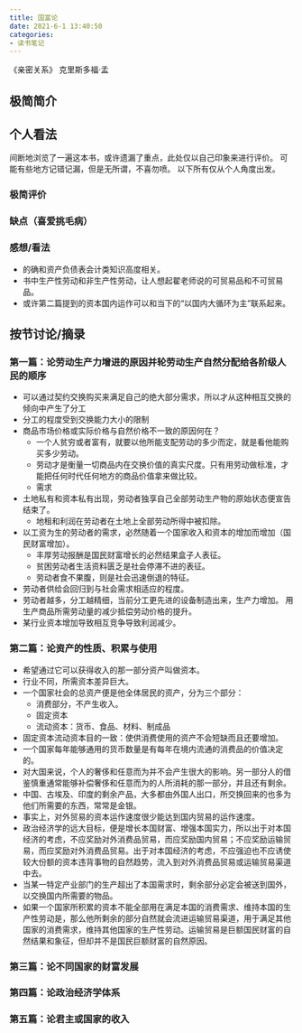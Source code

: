 ```yaml
---
title: 国富论
date: 2021-6-1 13:40:50
categories:
- 读书笔记
---
```


《亲密关系》 克里斯多福·孟

<!-- more -->

## 极简简介



## 个人看法

间断地浏览了一遍这本书，或许遗漏了重点，此处仅以自己印象来进行评价。
可能有些地方记错记漏，但是无所谓，不喜勿喷。
以下所有仅从个人角度出发。

### 极简评价


### 缺点（喜爱挑毛病）

### 感想/看法

- 的确和资产负债表会计类知识高度相关。
- 书中生产性劳动和非生产性劳动，让人想起翟老师说的可贸易品和不可贸易品。
- 或许第二篇提到的资本国内运作可以和当下的“以国内大循环为主”联系起来。

## 按节讨论/摘录

### 第一篇：论劳动生产力增进的原因并轮劳动生产自然分配给各阶级人民的顺序

- 可以通过契约交换购买来满足自己的绝大部分需求，所以才从这种相互交换的倾向中产生了分工
- 分工的程度受到交换能力大小的限制
- 商品市场价格或实际价格与自然价格不一致的原因何在？
  - 一个人贫穷或者富有，就要以他所能支配劳动的多少而定，就是看他能购买多少劳动。
  - 劳动才是衡量一切商品内在交换价值的真实尺度。只有用劳动做标准，才能把任何时代任何地方的商品价值拿来做比较。
  - 需求
- 土地私有和资本私有出现，劳动者独享自己全部劳动生产物的原始状态便宣告结束了。
  - 地租和利润在劳动者在土地上全部劳动所得中被扣除。
- 以工资为生的劳动者的需求，必然随着一个国家收入和资本的增加而增加（国民财富增加）。
  - 丰厚劳动报酬是国民财富增长的必然结果盒子人表征。
  - 贫困劳动者生活资料匮乏是社会停滞不进的表征。
  - 劳动者食不果腹，则是社会迅速倒退的特征。
- 劳动者供给会回归到与社会需求相适应的程度。
- 劳动者越多，分工越精细，当前分工更先进的设备制造出来，生产力增加。
  用生产商品所需劳动量的减少抵偿劳动价格的提升。
- 某行业资本增加导致相互竞争导致利润减少。       

### 第二篇：论资产的性质、积累与使用

- 希望通过它可以获得收入的那一部分资产叫做资本。
- 行业不同，所需资本差异巨大。
- 一个国家社会的总资产便是他全体居民的资产，分为三个部分：
  - 消费部分，不产生收入。
  - 固定资本
  - 流动资本：货币、食品、材料、制成品
- 固定资本流动资本目的一致：使供消费使用的资产不会短缺而且还要增加。
- 一个国家每年能够通用的货币数量是有每年在境内流通的消费品的价值决定的。
- 对大国来说，个人的奢侈和任意而为并不会产生很大的影响。另一部分人的借鉴慎重通常能够补偿奢侈和任意而为的人所消耗的那一部分，并且还有剩余。
- 中国、古埃及、印度的剩余产品，大多都由外国人出口，所交换回来的也多为他们所需要的东西，常常是金银。
- 事实上，对外贸易的资本运作速度很少能达到国内贸易的运作速度。
- 政治经济学的远大目标，便是增长本国财富、增强本国实力，所以出于对本国经济的考虑，不应奖励对外消费品贸易，而应奖励国内贸易；不应奖励运输贸易，而应奖励对外消费品贸易。出于对本国经济的考虑，不应强迫也不应诱使较大份额的资本违背事物的自然趋势，流入到对外消费品贸易或运输贸易渠道中去。
- 当某一特定产业部门的生产超出了本国需求时，剩余部分必定会被送到国外，以交换国内所需要的物品。
- 如果一个国家所积累的资本不能全部用在满足本国的消费需求、维持本国的生产性劳动是，那么他所剩余的部分自然就会流进运输贸易渠道，用于满足其他国家的消费需求，维持其他国家的生产性劳动。运输贸易是巨额国民财富的自然结果和象征，但却并不是国民巨额财富的自然原因。

### 第三篇：论不同国家的财富发展

### 第四篇：论政治经济学体系

### 第五篇：论君主或国家的收入
